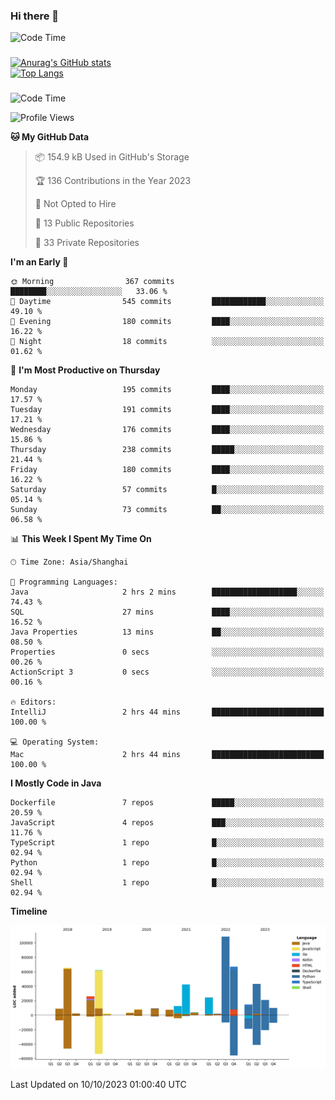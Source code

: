 ### Hi there 👋 

![Code Time](https://img.shields.io/endpoint?style=flat&url=https://codetime-api.datreks.com/badge/1061?logoColor=white%26project=%26recentMS=0%26showProject=false)

<!--
**Muyiafan/Muyiafan** is a ✨ _special_ ✨ repository because its `README.md` (this file) appears on your GitHub profile.

Here are some ideas to get you started:

- 🔭 I’m currently working on ...
- 🌱 I’m currently learning ...
- 👯 I’m looking to collaborate on ...
- 🤔 I’m looking for help with ...
- 💬 Ask me about ...
- 📫 How to reach me: ...
- 😄 Pronouns: ...
- ⚡ Fun fact: ...
-->

### 

[![Anurag's GitHub stats](https://github-readme-stats.vercel.app/api?username=Muyiafan)](https://github.com/anuraghazra/github-readme-stats)
<br>
[![Top Langs](https://github-readme-stats.vercel.app/api/top-langs/?username=Muyiafan)](https://github.com/anuraghazra/github-readme-stats)

### 

<!--START_SECTION:waka-->
![Code Time](http://img.shields.io/badge/Code%20Time-5%2C965%20hrs%2037%20mins-blue)

![Profile Views](http://img.shields.io/badge/Profile%20Views-0-blue)

**🐱 My GitHub Data** 

> 📦 154.9 kB Used in GitHub's Storage 
 > 
> 🏆 136 Contributions in the Year 2023
 > 
> 🚫 Not Opted to Hire
 > 
> 📜 13 Public Repositories 
 > 
> 🔑 33 Private Repositories 
 > 
**I'm an Early 🐤** 

```text
🌞 Morning                367 commits         ████████░░░░░░░░░░░░░░░░░   33.06 % 
🌆 Daytime                545 commits         ████████████░░░░░░░░░░░░░   49.10 % 
🌃 Evening                180 commits         ████░░░░░░░░░░░░░░░░░░░░░   16.22 % 
🌙 Night                  18 commits          ░░░░░░░░░░░░░░░░░░░░░░░░░   01.62 % 
```
📅 **I'm Most Productive on Thursday** 

```text
Monday                   195 commits         ████░░░░░░░░░░░░░░░░░░░░░   17.57 % 
Tuesday                  191 commits         ████░░░░░░░░░░░░░░░░░░░░░   17.21 % 
Wednesday                176 commits         ████░░░░░░░░░░░░░░░░░░░░░   15.86 % 
Thursday                 238 commits         █████░░░░░░░░░░░░░░░░░░░░   21.44 % 
Friday                   180 commits         ████░░░░░░░░░░░░░░░░░░░░░   16.22 % 
Saturday                 57 commits          █░░░░░░░░░░░░░░░░░░░░░░░░   05.14 % 
Sunday                   73 commits          ██░░░░░░░░░░░░░░░░░░░░░░░   06.58 % 
```


📊 **This Week I Spent My Time On** 

```text
🕑︎ Time Zone: Asia/Shanghai

💬 Programming Languages: 
Java                     2 hrs 2 mins        ███████████████████░░░░░░   74.43 % 
SQL                      27 mins             ████░░░░░░░░░░░░░░░░░░░░░   16.52 % 
Java Properties          13 mins             ██░░░░░░░░░░░░░░░░░░░░░░░   08.50 % 
Properties               0 secs              ░░░░░░░░░░░░░░░░░░░░░░░░░   00.26 % 
ActionScript 3           0 secs              ░░░░░░░░░░░░░░░░░░░░░░░░░   00.16 % 

🔥 Editors: 
IntelliJ                 2 hrs 44 mins       █████████████████████████   100.00 % 

💻 Operating System: 
Mac                      2 hrs 44 mins       █████████████████████████   100.00 % 
```

**I Mostly Code in Java** 

```text
Dockerfile               7 repos             █████░░░░░░░░░░░░░░░░░░░░   20.59 % 
JavaScript               4 repos             ███░░░░░░░░░░░░░░░░░░░░░░   11.76 % 
TypeScript               1 repo              █░░░░░░░░░░░░░░░░░░░░░░░░   02.94 % 
Python                   1 repo              █░░░░░░░░░░░░░░░░░░░░░░░░   02.94 % 
Shell                    1 repo              █░░░░░░░░░░░░░░░░░░░░░░░░   02.94 % 
```



**Timeline**

![Lines of Code chart](https://raw.githubusercontent.com/Muyiafan/Muyiafan/main/assets/bar_graph.png)


 Last Updated on 10/10/2023 01:00:40 UTC
<!--END_SECTION:waka-->
